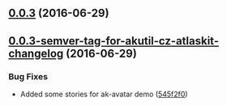 <a name="0.0.3"></a>
## [0.0.3](https://aui-team-bot/https://bitbucket.org/atlassian/atlaskit-spike/compare/0.0.3-semver-tag-for-akutil-cz-atlaskit-changelog...v0.0.3) (2016-06-29)



<a name="0.0.3-semver-tag-for-akutil-cz-atlaskit-changelog"></a>
## [0.0.3-semver-tag-for-akutil-cz-atlaskit-changelog](https://aui-team-bot/https://bitbucket.org/atlassian/atlaskit-spike/compare/545f2f0...0.0.3-semver-tag-for-akutil-cz-atlaskit-changelog) (2016-06-29)


### Bug Fixes

* Added some stories for ak-avatar demo ([545f2f0](https://aui-team-bot/https://bitbucket.org/atlassian/atlaskit-spike/commits/545f2f0))



